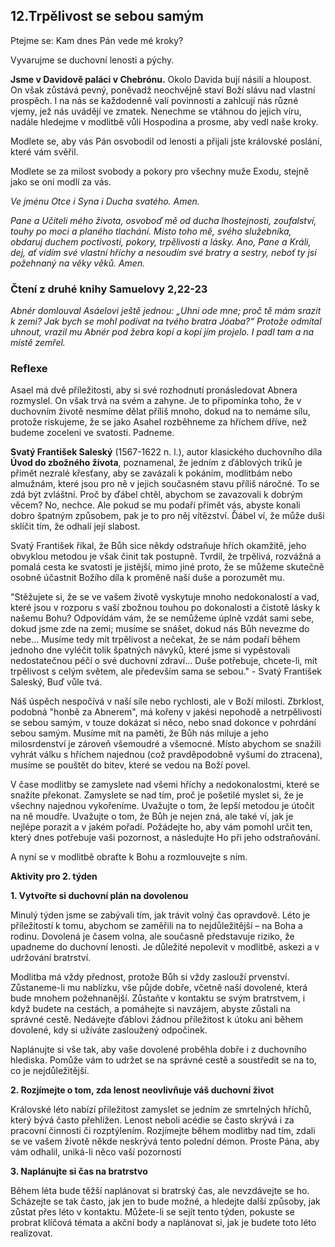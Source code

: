 ## 12.**Trpělivost se sebou samým**

Ptejme se: Kam dnes Pán vede mé kroky?

Vyvarujme se duchovní lenosti a pýchy.

**Jsme v Davidově paláci v Chebrónu.** Okolo Davida bují násilí a hloupost. On však zůstává pevný, poněvadž neochvějně staví Boží slávu nad vlastní prospěch. I na nás se každodenně valí povinnosti a zahlcují nás různé vjemy, jež nás uvádějí ve zmatek. Nenechme se vtáhnou do jejich víru, nadále hledejme v modlitbě vůli Hospodina a prosme, aby vedl naše kroky.

Modlete se, aby vás Pán osvobodil od lenosti a přijali jste královské poslání, které vám svěřil.

Modlete se za milost svobody a pokory pro všechny muže Exodu, stejně jako se oni modlí za vás.

_Ve jménu Otce i Syna i Ducha svatého. Amen._

_Pane a Učiteli mého života, osvoboď mě od ducha lhostejnosti, zoufalství, touhy po moci a planého tlachání. Místo toho mě, svého služebníka, obdaruj duchem poctivosti, pokory, trpělivosti a lásky. Ano, Pane a Králi, dej, ať vidím své vlastní hříchy a nesoudím své bratry a sestry, neboť ty jsi požehnaný na věky věků. Amen._

### Čtení z druhé knihy Samuelovy 2,22-23

_Abnér domlouval Asáelovi ještě jednou: „Uhni ode mne; proč tě mám srazit k zemi? Jak bych se mohl podívat na tvého bratra Jóaba?“ Protože odmítal uhnout, vrazil mu Abnér pod žebra kopí a kopí jím projelo. I padl tam a na místě zemřel._

### Reflexe

Asael má dvě příležitosti, aby si své rozhodnutí pronásledovat Abnera rozmyslel. On však trvá na svém a zahyne. Je to připomínka toho, že v duchovním životě nesmíme dělat příliš mnoho, dokud na to nemáme sílu, protože riskujeme, že se jako Asahel rozběhneme za hříchem dříve, než budeme zoceleni ve svatosti. Padneme.

**Svatý František Saleský** (1567-1622 n. l.), autor klasického duchovního díla **Úvod do zbožného života**, poznamenal, že jedním z ďáblových triků je přimět nezralé křesťany, aby se zavázali k pokáním, modlitbám nebo almužnám, které jsou pro ně v jejich současném stavu příliš náročné. To se zdá být zvláštní. Proč by ďábel chtěl, abychom se zavazovali k dobrým věcem? No, nechce. Ale pokud se mu podaří přimět vás, abyste konali dobro špatným způsobem, pak je to pro něj vítězství. Ďábel ví, že může duši sklíčit tím, že odhalí její slabost.

Svatý František říkal, že Bůh sice někdy odstraňuje hřích okamžitě, jeho obvyklou metodou je však činit tak postupně. Tvrdil, že trpělivá, rozvážná a pomalá cesta ke svatosti je jistější, mimo jiné proto, že se můžeme skutečně osobně účastnit Božího díla k proměně naší duše a porozumět mu.

"Stěžujete si, že se ve vašem životě vyskytuje mnoho nedokonalostí a vad, které jsou v rozporu s vaší zbožnou touhou po dokonalosti a čistotě lásky k našemu Bohu? Odpovídám vám, že se nemůžeme úplně vzdát sami sebe, dokud jsme zde na zemi; musíme se snášet, dokud nás Bůh nevezme do nebe... Musíme tedy mít trpělivost a nečekat, že se nám podaří během jednoho dne vyléčit tolik špatných návyků, které jsme si vypěstovali nedostatečnou péčí o své duchovní zdraví... Duše potřebuje, chcete-li, mít trpělivost s celým světem, ale především sama se sebou." - Svatý František Saleský, Buď vůle tvá.

Náš úspěch nespočívá v naší síle nebo rychlosti, ale v Boží milosti. Zbrklost, podobná "honbě za Abnerem", má kořeny v jakési nepohodě a netrpělivosti se sebou samým, v touze dokázat si něco, nebo snad dokonce v pohrdání sebou samým. Musíme mít na paměti, že Bůh nás miluje a jeho milosrdenství je zároveň všemoudré a všemocné. Místo abychom se snažili vyhrát válku s hříchem najednou (což pravděpodobně vyšumí do ztracena), musíme se pouštět do bitev, které se vedou na Boží povel.

V čase modlitby se zamyslete nad všemi hříchy a nedokonalostmi, které se snažíte překonat. Zamyslete se nad tím, proč je pošetilé myslet si, že je všechny najednou vykořeníme. Uvažujte o tom, že lepší metodou je útočit na ně moudře. Uvažujte o tom, že Bůh je nejen zná, ale také ví, jak je nejlépe porazit a v jakém pořadí. Požádejte ho, aby vám pomohl určit ten, který dnes potřebuje vaši pozornost, a následujte Ho při jeho odstraňování.

A nyní se v modlitbě obraťte k Bohu a rozmlouvejte s ním.

**Aktivity pro 2. týden**

**1. Vytvořte si duchovní plán na dovolenou**

Minulý týden jsme se zabývali tím, jak trávit volný čas opravdově. Léto je příležitostí k tomu, abychom se zaměřili na to nejdůležitější – na Boha a rodinu. Dovolená je časem volna, ale současně představuje riziko, že upadneme do duchovní lenosti. Je důležité nepolevit v modlitbě, askezi a v udržování bratrství.

Modlitba má vždy přednost, protože Bůh si vždy zaslouží prvenství. Zůstaneme-li mu nablízku, vše půjde dobře, včetně naší dovolené, která bude mnohem požehnanější. Zůstaňte v kontaktu se svým bratrstvem, i když budete na cestách, a pomáhejte si navzájem, abyste zůstali na správné cestě. Nedávejte ďáblovi žádnou příležitost k útoku ani během dovolené, kdy si užíváte zasloužený odpočinek.

Naplánujte si vše tak, aby vaše dovolené proběhla dobře i z duchovního hlediska. Pomůže vám to udržet se na správné cestě a soustředit se na to, co je nejdůležitější.

**2. Rozjímejte o tom, zda lenost neovlivňuje váš duchovní život**

Královské léto nabízí příležitost zamyslet se jedním ze smrtelných hříchů, který bývá často přehlížen. Lenost neboli acédie se často skrývá i za pracovní činnosti či rozptýlením. Rozjímejte během modlitby nad tím, zdali se ve vašem životě někde neskrývá tento polední démon. Proste Pána, aby vám odhalil, uniká-li něco vaší pozornosti

**3. Naplánujte si čas na bratrstvo**

Během léta bude těžší naplánovat si bratrský čas, ale nevzdávejte se ho. Scházejte se tak často, jak jen to bude možné, a hledejte další způsoby, jak zůstat přes léto v kontaktu. Můžete-li se sejít tento týden, pokuste se probrat klíčová témata a akční body a naplánovat si, jak je budete toto léto realizovat.

